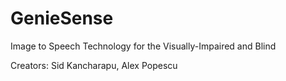 # GenieSense
Image to Speech Technology for the Visually-Impaired and Blind

Creators: Sid Kancharapu, Alex Popescu

